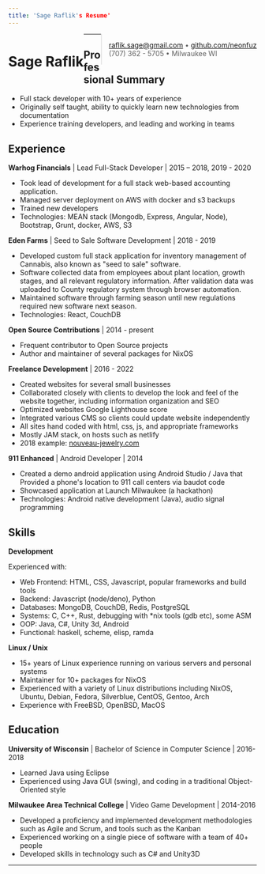 ```yaml
---
title: 'Sage Raflik's Resume'
---
```


Sage Raflik
===========

> <raflik.sage@gmail.com> • [github.com/neonfuz](https://github.com/neonfuz) <br/>
> (707) 362 - 5705 • Milwaukee WI

<div class="clearfix" />
<hr />

Professional Summary
--------------------

* Full stack developer with 10+ years of experience
* Originally self taught, ability to quickly learn new technologies from
  documentation
* Experience training developers, and leading and working in teams


Experience
----------

**Warhog Financials** | Lead Full-Stack Developer | 2015 – 2018, 2019 - 2020

* Took lead of development for a full stack web-based accounting application.
* Managed server deployment on AWS with docker and s3 backups
* Trained new developers
* Technologies: MEAN stack (Mongodb, Express, Angular, Node), Bootstrap, Grunt,
  docker, AWS, S3

**Eden Farms** | Seed to Sale Software Development | 2018 - 2019 

* Developed custom full stack application for inventory management of Cannabis,
  also known as "seed to sale" software.
* Software collected data from employees about plant location, growth stages,
  and all relevant regulatory information. After validation data was uploaded to
  County regulatory system through browser automation.
* Maintained software through farming season until new regulations required new
  software next season.
* Technologies: React, CouchDB

**Open Source Contributions** | 2014 - present

* Frequent contributor to Open Source projects
* Author and maintainer of several packages for NixOS

**Freelance Development** | 2016 - 2022

* Created websites for several small businesses
* Collaborated closely with clients to develop the look and feel of the website together, including information organization and SEO
* Optimized websites Google Lighthouse score
* Integrated various CMS so clients could update website independently
* All sites hand coded with html, css, js, and appropriate frameworks
* Mostly JAM stack, on hosts such as netlify
* 2018 example: [nouveau-jewelry.com](nouveau-jewelry.com) 

**911 Enhanced** | Android Developer | 2014

* Created a demo android application using Android Studio / Java that Provided a
  phone's location to 911 call centers via baudot code
* Showcased application at Launch Milwaukee (a hackathon)
* Technologies: Android native development (Java), audio signal programming

Skills
----

**Development**

  Experienced with:

* Web Frontend: HTML, CSS, Javascript, popular frameworks and build tools
* Backend: Javascript (node/deno), Python
* Databases: MongoDB, CouchDB, Redis, PostgreSQL
* Systems: C, C++, Rust, debugging with *nix tools (gdb etc), some ASM
* OOP: Java, C#, Unity 3d, Android
* Functional: haskell, scheme, elisp, ramda


**Linux / Unix**

* 15+ years of Linux experience running on various servers and personal systems
* Maintainer for 10+ packages for NixOS
* Experienced with a variety of Linux distributions including NixOS, Ubuntu,
  Debian, Fedora, Silverblue, CentOS, Gentoo, Arch
* Experience with FreeBSD, OpenBSD, MacOS

Education
---------

**University of Wisconsin** | Bachelor of Science in Computer Science |
2016-2018

* Learned Java using Eclipse
* Experienced using Java GUI (swing), and coding in a traditional
  Object-Oriented style

**Milwaukee Area Technical College** | Video Game Development | 2014-2016

* Developed a proficiency and implemented development methodologies such as
  Agile and Scrum, and tools such as the Kanban
* Experienced working on a single piece of software with a team of 40+ people
* Developed skills in technology such as C# and Unity3D

----

<style>
  h1 {
    float: left;
  }
  blockquote {
    float: right;
    max-width: 60%;
    margin: 0;
  }
</style>
